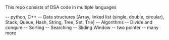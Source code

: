 This repo consists of DSA code in multiple languages

-- python, C++
-- Data structures
[Array, linked list (single, double, circular), Stack, Queue, Hash, String, Tree, Set, Trie]
-- Algorithms
-- Divide and conqure
-- Sorting
-- Searching
-- Sliding Window
-- two pointer
-- many more
